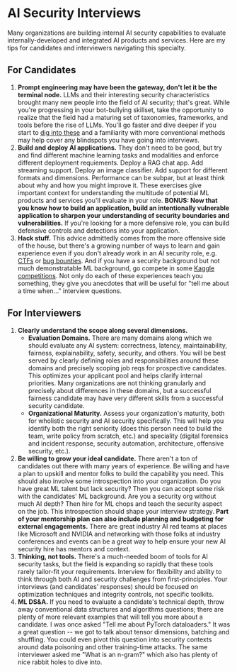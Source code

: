 # AI Security Interviews

Many organizations are building internal AI security capabilities to evaluate internally-developed and integrated AI products and services. Here are my tips for candidates and interviewers navigating this specialty.

## For Candidates

1. **Prompt engineering may have been the gateway, don't let it be the terminal node.** LLMs and their interesting security characteristics brought many new people into the field of AI security; that's great. While you're progressing in your bot-bullying skillset, take the opportunity to realize that the field had a maturing set of taxonomies, frameworks, and tools before the rise of LLMs. You'll go faster and dive deeper if you start to [dig into these](aml_references.md) and a familiarity with more conventional methods may help cover any blindspots you have going into interviews.
2. **Build and deploy AI applications.** They don't need to be good, but try and find different machine learning tasks and modalities and enforce different deployment requiements. Deploy a RAG chat app. Add streaming support. Deploy an image classifier. Add support for different formats and dimensions. Performance can be subpar, but at least think about why and how you might improve it. These exercises give important context for understanding the multitude of potential ML products and services you'll evaluate in your role. **BONUS: Now that you know how to build an application, build an intentionally vulnerable application to sharpen your understanding of security boundaries and vulnerabilities.** If you're looking for a more defensive role, you can build defensive controls and detections into your application.
3. **Hack stuff.** This advice admittedly comes from the more offensive side of the house, but there's a growing number of ways to learn and gain experience even if you don't already work in an AI security role, e.g. [CTFs](https://crucible.dreadnode.io/) or [bug bounties](https://huntr.com/). And if you have a security background but not much demonstratable ML background, go compete in some [Kaggle competitions](https://www.kaggle.com/competitions). Not only do each of these experiences teach you something, they give you anecdotes that will be useful for "tell me about a time when..." interview questions.


## For Interviewers

1. **Clearly understand the scope along several dimensions.**
    - **Evaluation Domains.** There are many domains along which we should evaluate any AI system: correctness, latency, maintainability, fairness, explainability, safety, security, and others. You will be best served by clearly defining roles and responsibilities around these domains and precisely scoping job reqs for prospective candidates. This optimizes your applicant pool and helps clarify internal priorities. Many organizations are not thinking granularly and precisely about differences in these domains, but a successful fairness candidate may have very different skills from a successful security candidate.
    - **Organizational Maturity.** Assess your organization's maturity, both for wholistic security and AI security specifically. This will help you identify both the right seniority (does this person need to build the team, write policy from scratch, etc.) and speciality (digital forensics and incident response, security automation, architecture, offensive security, etc.).
2. **Be willing to grow your ideal candidate.** There aren't a ton of candidates out there with many years of experience. Be willing and have a plan to upskill and mentor folks to build the capability you need. This should also involve some introspection into your organization. Do you have great ML talent but lack security? Then you can accept some risk with the candidates' ML background. Are you a security org without much AI depth? Then hire for ML chops and teach the security aspect on the job. This introspection should shape your interview strategy. **Part of your mentorship plan can also include planning and budgeting for external engagements.** There are great industry AI red teams at places like Microsoft and NVIDIA and networking with those folks at industry conferences and events can be a great way to help ensure your new AI security hire has mentors and context.
3. **Thinking, not tools.** There's a much-needed boom of tools for AI security tasks, but the field is expanding so rapidly that these tools rarely tailor-fit your requirements. Interview for flexibility and ability to think through both AI and security challenges from first-principles. Your interviews (and candidates' responses) should be focused on optimization techniques and integrity controls, not specific toolkits.
4. **ML DS&A.** If you need to evaluate a candidate's technical depth, throw away conventional data structures and algorithms questions; there are plenty of more relevant examples that will tell you more about a candidate. I was once asked "Tell me about PyTorch dataloaders." It was a great question -- we got to talk about tensor dimensions, batching and shuffling. You could even pivot this question into security contexts around data poisoning and other training-time attacks. The same interviewer asked me "What is an n-gram?" which also has plenty of nice rabbit holes to dive into. 